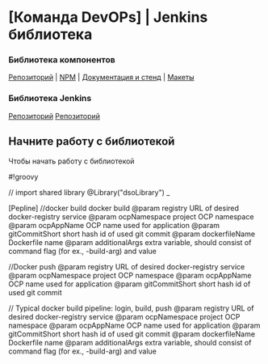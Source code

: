 # [Команда DevOPs] | Jenkins библиотека

### Библиотека компонентов

[Репозиторий](https://github.com/gazprom-neft/consta-uikit) | [NPM](https://www.npmjs.com/package/@consta/uikit) | [Документация и стенд](https://consta-uikit.vercel.app/?path=/story/common-about--page) | [Макеты](https://www.figma.com/community/file/853774806786762374)

### Библиотека Jenkins

[Репозиторий](https://github.com/gazprom-neft/Sharedlib-jenkins-dso)
[Репозиторий](https://alm-itsk.gazprom-neft.local:8080/TFS/GPN/DSO_SERVICE/_git/sharedlib-jenkins-dso)


## Начните работу с библиотекой

Чтобы начать работу с библиотекой

#!groovy
 
// import shared library
@Library("dsoLibrary") _

[Pepline]
//docker build
docker build
        @param registry URL of desired docker-registry service
        @param ocpNamespace project OCP namespace
        @param ocpAppName OCP name used for application
        @param gitCommitShort short hash id of used git commit
        @param dockerfileName Dockerfile name
        @param additionalArgs extra variable, should consist of command flag (for ex., -build-arg) and value

//Docker push
        @param registry URL of desired docker-registry service
        @param ocpNamespace project OCP namespace
        @param ocpAppName OCP name used for application
        @param gitCommitShort short hash id of used git commit		

// Typical docker build pipeline: login, build, push
        @param registry URL of desired docker-registry service
        @param ocpNamespace project OCP namespace
        @param ocpAppName OCP name used for application
        @param gitCommitShort short hash id of used git commit
        @param dockerfileName Dockerfile name
        @param additionalArgs extra variable, should consist of command flag (for ex., -build-arg) and value		
